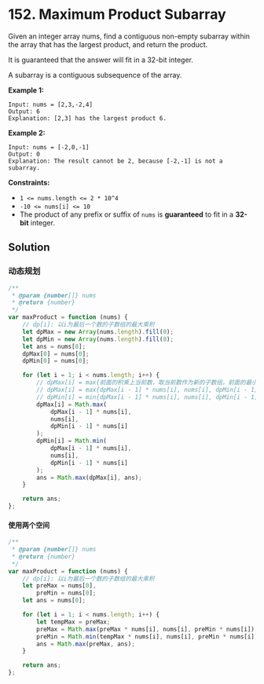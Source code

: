 # 152. Maximum Product Subarray

Given an integer array nums, find a contiguous non-empty subarray within the array that has the largest product, and return the product.

It is guaranteed that the answer will fit in a 32-bit integer.

A subarray is a contiguous subsequence of the array.

**Example 1:**

```
Input: nums = [2,3,-2,4]
Output: 6
Explanation: [2,3] has the largest product 6.
```

**Example 2:**

```
Input: nums = [-2,0,-1]
Output: 0
Explanation: The result cannot be 2, because [-2,-1] is not a subarray.
```

**Constraints:**

-   `1 <= nums.length <= 2 * 10^4`
-   `-10 <= nums[i] <= 10`
-   The product of any prefix or suffix of `nums` is **guaranteed** to fit in a **32-bit** integer.

## Solution

### 动态规划

```javascript
/**
 * @param {number[]} nums
 * @return {number}
 */
var maxProduct = function (nums) {
    // dp[i]: 以i为最后一个数的子数组的最大乘积
    let dpMax = new Array(nums.length).fill(0);
    let dpMin = new Array(nums.length).fill(0);
    let ans = nums[0];
    dpMax[0] = nums[0];
    dpMin[0] = nums[0];

    for (let i = 1; i < nums.length; i++) {
        // dpMax[i] = max{前面的积乘上当前数，取当前数作为新的子数组，前面的最小值乘上当前数（均为负数）}
        // dpMax[i] = max{dpMax[i - 1] * nums[i], nums[i], dpMin[i - 1] * nums[i]}
        // dpMin[i] = min{dpMax[i - 1] * nums[i], nums[i], dpMin[i - 1] * nums[i]}
        dpMax[i] = Math.max(
            dpMax[i - 1] * nums[i],
            nums[i],
            dpMin[i - 1] * nums[i]
        );
        dpMin[i] = Math.min(
            dpMax[i - 1] * nums[i],
            nums[i],
            dpMin[i - 1] * nums[i]
        );
        ans = Math.max(dpMax[i], ans);
    }

    return ans;
};
```

#### 使用两个空间

```javascript
/**
 * @param {number[]} nums
 * @return {number}
 */
var maxProduct = function (nums) {
    // dp[i]: 以i为最后一个数的子数组的最大乘积
    let preMax = nums[0],
        preMin = nums[0];
    let ans = nums[0];

    for (let i = 1; i < nums.length; i++) {
        let tempMax = preMax;
        preMax = Math.max(preMax * nums[i], nums[i], preMin * nums[i]);
        preMin = Math.min(tempMax * nums[i], nums[i], preMin * nums[i]);
        ans = Math.max(preMax, ans);
    }

    return ans;
};
```
